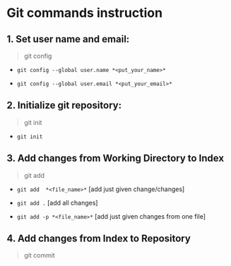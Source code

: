 # Git commands instruction
## **1. Set user name and email:**
> git config

- `git config --global user.name *<put_your_name>*`

- `git config --global user.email *<put_your_email>*`

## **2. Initialize git repository:**
> git init

- `git init`

## **3. Add changes from Working Directory to Index**
> git add

- `git add  *<file_name>*` [add just given change/changes]

- `git add .` [add all changes]

- `git add -p *<file_name>*` [add just given changes from one file]

## **4. Add changes from Index to Repository**
> git commit

